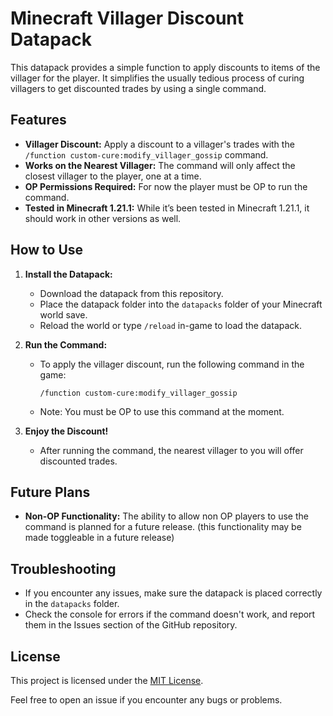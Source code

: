 # Minecraft Villager Discount Datapack

This datapack provides a simple function to apply discounts to items of the villager for the player. It simplifies the usually tedious process of curing villagers to get discounted trades by using a single command.

## Features

- **Villager Discount:** Apply a discount to a villager's trades with the `/function custom-cure:modify_villager_gossip` command.
- **Works on the Nearest Villager:** The command will only affect the closest villager to the player, one at a time.
- **OP Permissions Required:** For now the player must be OP to run the command.
- **Tested in Minecraft 1.21.1:** While it’s been tested in Minecraft 1.21.1, it should work in other versions as well.

## How to Use

1. **Install the Datapack:**
   - Download the datapack from this repository.
   - Place the datapack folder into the `datapacks` folder of your Minecraft world save.
   - Reload the world or type `/reload` in-game to load the datapack.

2. **Run the Command:**
   - To apply the villager discount, run the following command in the game:
     ```
     /function custom-cure:modify_villager_gossip
     ```
   - Note: You must be OP to use this command at the moment.

3. **Enjoy the Discount!**
   - After running the command, the nearest villager to you will offer discounted trades.

## Future Plans

- **Non-OP Functionality:** The ability to allow non OP players to use the command is planned for a future release. (this functionality may be made toggleable in a future release)


## Troubleshooting

- If you encounter any issues, make sure the datapack is placed correctly in the `datapacks` folder.
- Check the console for errors if the command doesn't work, and report them in the Issues section of the GitHub repository.

## License

This project is licensed under the [MIT License](LICENSE).

Feel free to open an issue if you encounter any bugs or problems.
